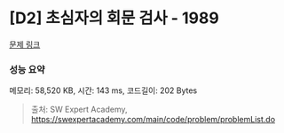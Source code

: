 # [D2] 초심자의 회문 검사 - 1989 

[문제 링크](https://swexpertacademy.com/main/code/problem/problemDetail.do?contestProbId=AV5PyTLqAf4DFAUq) 

### 성능 요약

메모리: 58,520 KB, 시간: 143 ms, 코드길이: 202 Bytes



> 출처: SW Expert Academy, https://swexpertacademy.com/main/code/problem/problemList.do